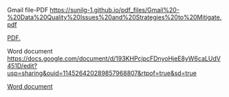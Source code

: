 
Gmail file-PDF 
https://sunilg-1.github.io/pdf_files/Gmail%20-%20Data%20Quality%20Issues%20and%20Strategies%20to%20Mitigate.pdf


<a href="https://sunilg-1.github.io/pdf_files/Gmail%20-%20Data%20Quality%20Issues%20and%20Strategies%20to%20Mitigate.pdf" target="_blank">PDF.</a>


Word document
https://docs.google.com/document/d/193KHPcjpcFDnyoHjeE8yW6caLUdV451D/edit?usp=sharing&ouid=114526420289857968807&rtpof=true&sd=true


<a href="https://docs.google.com/document/d/193KHPcjpcFDnyoHjeE8yW6caLUdV451D/edit?usp=sharing&ouid=114526420289857968807&rtpof=true&sd=true">Word document</a>
